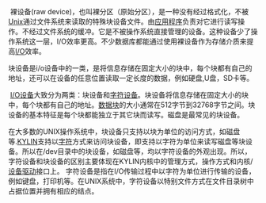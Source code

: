 ​		裸设备(raw device)，也叫裸分区（原始分区），是一种没有经过格式化，不被[Unix](https://baike.baidu.com/item/Unix/219943)通过文件系统来读取的特殊块设备文件。由[应用程序](https://baike.baidu.com/item/应用程序/5985445)负责对它进行读写操作。不经过文件系统的缓冲。它是不被操作系统直接管理的设备。这种设备少了操作系统这一层，I/O效率更高。不少数据库都能通过使用裸设备作为存储介质来提高[I/O](https://baike.baidu.com/item/I%2FO/84718)效率。

​		块设备是i/o设备中的一类，是将信息存储在固定大小的块中，每个块都有自己的地址，还可以在设备的任意位置读取一定长度的数据，例如硬盘,U盘，SD卡等。

​		[I/O设备](https://baike.baidu.com/item/I%2FO设备)大致分为两类：块设备和[字符设备](https://baike.baidu.com/item/字符设备)。块设备将信息存储在固定大小的块中，每个块都有自己的地址。[数据块](https://baike.baidu.com/item/数据块)的大小通常在512字节到32768字节之间。块设备的基本特征是每个块都能独立于其它块而读写。磁盘是最常见的块设备。

​		在大多数的UNIX操作系统中，块设备只支持以块为单位的访问方式，如磁盘等.[KYLIN](https://baike.baidu.com/item/KYLIN)支持以[字符](https://baike.baidu.com/item/字符)方式来访问块设备，即支持以字符为单位来读写磁盘等块设备。所以在/dev目录中的块设备，如磁盘等，均以字符设备的外观出现。所以，字符设备和块设备的区别主要体现在KYLIN内核中的管理方式，操作方式和内核/[设备驱动](https://baike.baidu.com/item/设备驱动)接口上。
​		字符设备是指在I/O传输过程中以字符为单位进行传输的设备，例如键盘，打印机等。在UNIX系统中，字符设备以特别文件方式在文件目录树中占据位置并拥有相应的结点。

